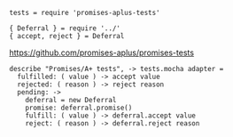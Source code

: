     tests = require 'promises-aplus-tests'

    { Deferral } = require '../'
    { accept, reject } = Deferral



https://github.com/promises-aplus/promises-tests

    describe "Promises/A+ tests", -> tests.mocha adapter =
      fulfilled: ( value ) -> accept value
      rejected: ( reason ) -> reject reason
      pending: ->
        deferral = new Deferral
        promise: deferral.promise()
        fulfill: ( value ) -> deferral.accept value
        reject: ( reason ) -> deferral.reject reason
